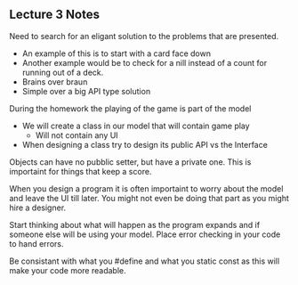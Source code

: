 ## Lecture 3 Notes

Need to search for an eligant solution to the problems that are presented. 

* An example of this is to start with a card face down 
* Another example would be to check for a nill instead of a count for running out of a deck. 
* Brains over braun
* Simple over a big API type solution


During the homework the playing of the game is part of the model

* We will create a class in our model that will contain game play
	* Will not contain any UI
* When designing a class try to design its public API vs the Interface

Objects can have no pubblic setter, but have a private one. This is importaint for things that keep a score.

When you design a program it is often importaint to worry about the model and leave the UI till later. 
You might not even be doing that part as you might hire a designer. 

Start thinking about what will happen as the program expands and if someone else will be using your model. 
Place error checking in your code to hand errors.

Be consistant with what you #define and what you static const as this will make your code more readable.


